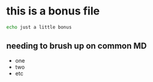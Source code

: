 # this is a bonus file
```bash
echo just a little bonus
```

## needing to brush up on common MD

- one
- two 
- etc
